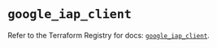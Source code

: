 # `google_iap_client`

Refer to the Terraform Registry for docs: [`google_iap_client`](https://registry.terraform.io/providers/hashicorp/google-beta/6.13.0/docs/resources/google_iap_client).
